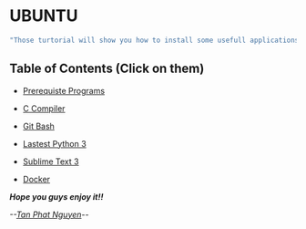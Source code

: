 # UBUNTU 

```sh
"Those turtorial will show you how to install some usefull applications for developer in Ubuntu and How to use them."
```

## Table of Contents (Click on them)

- [Prerequiste Programs](https://github.com/CuteBoiz/Ubuntu/blob/master/prerequiste.md)


- [C Compiler](https://github.com/CuteBoiz/Ubuntu/blob/master/c.md)


- [Git Bash](https://github.com/CuteBoiz/Ubuntu/blob/master/git.md)


- [Lastest Python 3](https://github.com/CuteBoiz/Ubuntu/blob/master/python.md)


- [Sublime Text 3](https://github.com/CuteBoiz/Ubuntu/blob/master/sublime.md)


- [Docker](https://github.com/CuteBoiz/Ubuntu/blob/master/docker.md)


***Hope you guys enjoy it!!***

*--[Tan Phat Nguyen](https://github.com/)--*
